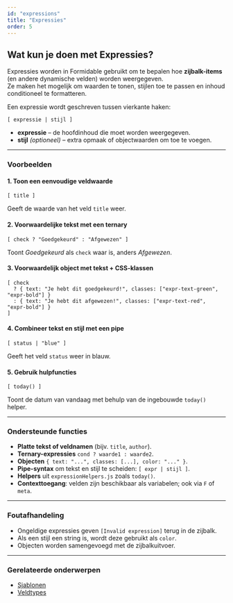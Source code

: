 ```yaml
---
id: "expressions"
title: "Expressies"
order: 5
---
```


## Wat kun je doen met Expressies?

Expressies worden in Formidable gebruikt om te bepalen hoe **zijbalk-items** (en andere dynamische velden) worden weergegeven.  
Ze maken het mogelijk om waarden te tonen, stijlen toe te passen en inhoud conditioneel te formatteren.

Een expressie wordt geschreven tussen vierkante haken:

```text
[ expressie | stijl ]
```

* **expressie** – de hoofdinhoud die moet worden weergegeven.
* **stijl** *(optioneel)* – extra opmaak of objectwaarden om toe te voegen.

---

### Voorbeelden

#### 1. Toon een eenvoudige veldwaarde

```text
[ title ]
```

Geeft de waarde van het veld `title` weer.

#### 2. Voorwaardelijke tekst met een ternary

```text
[ check ? "Goedgekeurd" : "Afgewezen" ]
```

Toont *Goedgekeurd* als `check` waar is, anders *Afgewezen*.

#### 3. Voorwaardelijk object met tekst + CSS-klassen

```text
[ check
  ? { text: "Je hebt dit goedgekeurd!", classes: ["expr-text-green", "expr-bold"] }
  : { text: "Je hebt dit afgewezen!", classes: ["expr-text-red", "expr-bold"] }
]
```

#### 4. Combineer tekst en stijl met een pipe

```text
[ status | "blue" ]
```

Geeft het veld `status` weer in blauw.

#### 5. Gebruik hulpfuncties

```text
[ today() ]
```

Toont de datum van vandaag met behulp van de ingebouwde `today()` helper.

---

### Ondersteunde functies

* **Platte tekst of veldnamen** (bijv. `title`, `author`).
* **Ternary-expressies** `cond ? waarde1 : waarde2`.
* **Objecten** `{ text: "...", classes: [...], color: "..." }`.
* **Pipe-syntax** om tekst en stijl te scheiden: `[ expr | stijl ]`.
* **Helpers** uit `expressionHelpers.js` zoals `today()`.
* **Contexttoegang**: velden zijn beschikbaar als variabelen; ook via `F` of `meta`.

---

### Foutafhandeling

* Ongeldige expressies geven `[Invalid expression]` terug in de zijbalk.
* Als een stijl een string is, wordt deze gebruikt als `color`.
* Objecten worden samengevoegd met de zijbalkuitvoer.

---

### Gerelateerde onderwerpen

* [Sjablonen](#templates)
* [Veldtypes](#field-types)